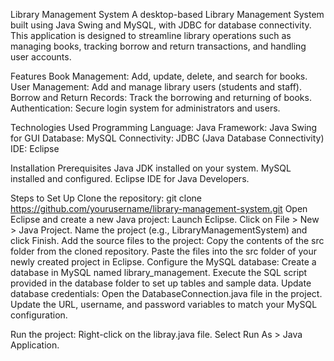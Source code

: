 Library Management System
     A desktop-based Library Management System built using Java Swing and MySQL, with JDBC for database connectivity. This application is designed to streamline 
     library operations such as managing books, tracking borrow and return transactions, and handling user accounts.

Features
    Book Management: Add, update, delete, and search for books.
    User Management: Add and manage library users (students and staff).
    Borrow and Return Records: Track the borrowing and returning of books.
    Authentication: Secure login system for administrators and users.

Technologies Used
     Programming Language: Java
     Framework: Java Swing for GUI
     Database: MySQL
     Connectivity: JDBC (Java Database Connectivity)
     IDE: Eclipse
     
Installation
  Prerequisites
    Java JDK installed on your system.
    MySQL installed and configured.
    Eclipse IDE for Java Developers.
    
Steps to Set Up
   Clone the repository:
   git clone https://github.com/yourusername/library-management-system.git
   Open Eclipse and create a new Java project:
   Launch Eclipse.
   Click on File > New > Java Project.
   Name the project (e.g., LibraryManagementSystem) and click Finish.
   Add the source files to the project:
   Copy the contents of the src folder from the cloned repository.
   Paste the files into the src folder of your newly created project in Eclipse.
   Configure the MySQL database:
   Create a database in MySQL named library_management.
   Execute the SQL script provided in the database folder to set up tables and sample data.
   Update database credentials:
   Open the DatabaseConnection.java file in the project.
   Update the URL, username, and password variables to match your MySQL configuration.

Run the project:
   Right-click on the libray.java file.
   Select Run As > Java Application.
